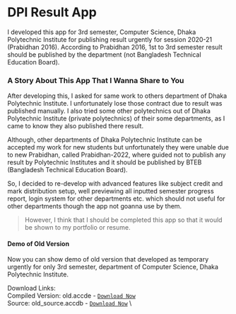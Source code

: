 # DPI Result App

I developed this app for 3rd semester, Computer Science, Dhaka Polytechnic Institute for publishing result urgently for session 2020-21 (Prabidhan 2016). According to Prabidhan 2016, 1st to 3rd semester result should be published by the department (not Bangladesh Technical Education Board).

### A Story About This App That I Wanna Share to You

After developing this, I asked for same work to others department of Dhaka Polytechnic Institute. I unfortunately lose those contract due to result was published manually. I also tried some other polytechnics out of Dhaka Polytechnic Institute (private polytechnics) of their some departments, as I came to know they also published there result.

Although, other departments of Dhaka Polytechnic Institute can be accepted my work for new students but unfortunately they were unable due to new Prabidhan, called Prabidhan-2022, where guided not to publish any result by Polytechnic Institutes and it should be published by BTEB (Bangladesh Technical Education Board).

So, I decided to re-develop with advanced features like subject credit and mark distribution setup, well previewing all inputted semester progress report, login system for other departments etc. which should not useful for other departments though the app not goanna use by them.

> However, I think that I should be completed this app so that it would be shown to my portfolio or resume.

#### Demo of Old Version

Now you can show demo of old version that developed as temporary urgently for only 3rd semester, department of Computer Science, Dhaka Polytechnic Institute.

Download Links: \
Compiled Version: old.accde - [`Download Now`](/old.accde "download") \
Source: old_source.accdb - [`Download Now`](/old_source.accdb "download") \
